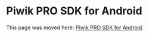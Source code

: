 Piwik PRO SDK for Android
========================

This page was moved here: [Piwik PRO SDK for Android](../integrations/Piwik_PRO_SDK_for_Android.html).

